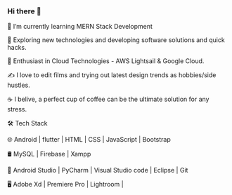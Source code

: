 ### Hi there 👋
 
🔭   I’m currently learning MERN Stack Development

🤔   Exploring new technologies and developing software solutions and quick hacks.

🌱   Enthusiast in Cloud Technologies - AWS Lightsail & Google Cloud.

✍️   I love to edit films and trying out latest design trends as hobbies/side hustles.

☕   I belive, a perfect cup of coffee can be the ultimate solution for any stress.


🛠 Tech Stack

🌐   Android | flutter | HTML | CSS | JavaScript | Bootstrap

🛢   MySQL | Firebase | Xampp

🔧   Android Studio | PyCharm | Visual Studio code | Eclipse | Git

🖥   Adobe Xd | Premiere Pro | Lightroom |
